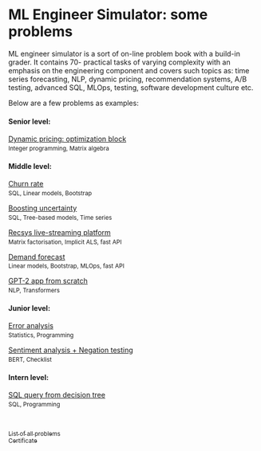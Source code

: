 # ML Engineer Simulator: some problems
ML engineer simulator is a sort of on-line problem book with a build-in grader. It contains 70- practical tasks of varying complexity with an emphasis on the engineering component and covers such topics as: time series forecasting, NLP, dynamic pricing, recommendation systems, A/B testing, advanced SQL, MLOps, testing, software development culture etc.

Below are a few problems as examples:

#### Senior level:
[Dynamic pricing: optimization block](./pricing/)
<sub><br>Integer programming, Matrix algebra</sub>
#### Middle level:
[Churn rate](./churn_rate) 
<sub><br>SQL, Linear models, Bootstrap</sub>

[Boosting uncertainty](./model_uncertainty)
<sub><br>SQL, Tree-based models, Time series</sub>

[Recsys live-streaming platform](./recsys)
<sub><br>Matrix factorisation, Implicit ALS, fast API</sub>

[Demand forecast](./demand_forecast)
<sub><br>Linear models, Bootstrap, MLOps, fast API</sub>

[GPT-2 app from scratch](./nlp/gpt_2)
<sub><br>NLP, Transformers

#### Junior level:
[Error analysis](./error_analysis)
<sub><br>Statistics, Programming</sub>

[Sentiment analysis + Negation testing](./nlp/sentiment)
<sub><br>BERT, Checklist</sub>
#### Intern level:
[SQL query from decision tree](./tree_sql)
<sub><br>SQL, Programming</sub>

<br>

[<sub>List of all problems</sub>](https://simulator-ml.notion.site/dfcd22d2dee24176b2998c9231f79f10?v=7a44c363484b463c89c08f60ac8b351f)<br>[<sub>Certificate</sub>](https://lab.karpov.courses/live_certificate/953f01d2-cde7-415d-b60d-34cbe2be8f0f/)